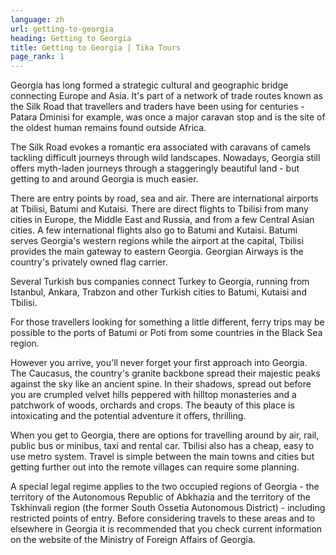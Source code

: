 ```yaml
---
language: zh
url: getting-to-georgia
heading: Getting to Georgia
title: Getting to Georgia | Tika Tours
page_rank: 1
---
```

<div class="row content-row"><!-- 1014 (2)-->
<div class="col-xs-12 col-sm-6 col-md-6"><!-- 1371 -->

Georgia has long formed a strategic cultural and geographic bridge connecting Europe
and Asia. It's part of a network of trade routes known as the Silk Road that travellers
and traders have been using for centuries \- Patara Dminisi for example, was once
a major caravan stop and is the site of the oldest human remains found outside Africa.

The Silk Road evokes a romantic era associated with caravans of camels tackling difficult
journeys through wild landscapes. Nowadays, Georgia still offers myth\-laden journeys
through a staggeringly beautiful land \- but getting to and around Georgia is much
easier.

There are entry points by road, sea and air. There are international airports at
Tbilisi, Batumi and Kutaisi. There are direct flights to Tbilisi from many cities
in Europe, the Middle East and Russia, and from a few Central Asian cities. A few
international flights also go to Batumi and Kutaisi. Batumi serves Georgia's western
regions while the airport at the capital, Tbilisi provides the main gateway to eastern
Georgia. Georgian Airways is the country's privately owned flag carrier.

Several Turkish bus companies connect Turkey to Georgia, running from Istanbul, Ankara,
Trabzon and other Turkish cities to Batumi, Kutaisi and Tbilisi.

</div>

<div class="col-xs-12 col-sm-6 col-md-6"><!-- 1372 -->

For those travellers looking for something a little different, ferry trips may be
possible to the ports of Batumi or Poti from some countries in the Black Sea region.

However you arrive, you'll never forget your first approach into Georgia. The Caucasus,
the country's granite backbone spread their majestic peaks against the sky like
an ancient spine. In their shadows, spread out before you are crumpled velvet hills
peppered with hilltop monasteries and a patchwork of woods, orchards and crops.
The beauty of this place is intoxicating and the potential adventure it offers,
thrilling.

When you get to Georgia, there are options for travelling around by air, rail, public
bus or minibus, taxi and rental car. Tbilisi also has a cheap, easy to use metro
system. Travel is simple between the main towns and cities but getting further out
into the remote villages can require some planning.

A special legal regime applies to the two occupied regions of Georgia \- the territory
of the Autonomous Republic of Abkhazia and the territory of the Tskhinvali region
(the former South Ossetia Autonomous District) \- including restricted points of
entry. Before considering travels to these areas and to elsewhere in Georgia it
is recommended that you check current information on the website of the Ministry
of Foreign Affairs of Georgia.

</div>

</div>
